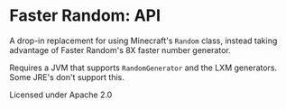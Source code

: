 # Faster Random: API

A drop-in replacement for using Minecraft's `Random` class, instead taking advantage of Faster Random's 8X faster number generator.

Requires a JVM that supports `RandomGenerator` and the LXM generators. Some JRE's don't support this.

Licensed under Apache 2.0
